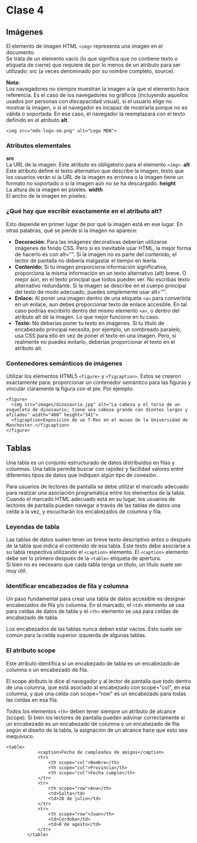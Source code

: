 # Clase 4

## Imágenes

El elemento de imagen HTML `<img>` representa una imagen en el documento.  
Se trata de un elemento vacío (lo que significa que no contiene texto o etiqueta de cierre) que requiere de por lo menos de un atributo para ser utilizado: src (a veces denominado por su nombre completo, source). 

**Nota:**   
Los navegadores no siempre muestran la imagen a la que el elemento hace referencia. Es el caso de los navegadores no gráficos (incluyendo aquellos usados por personas con discapacidad visual), sí el usuario elige no mostrar la imagen, o sí el navegador es incapaz de mostrarla porque no es válida o soportada. En ese caso, el navegador la reemplazará con el texto definido en el atributo **alt**.  
~~~
<img src="mdn-logo-sm.png" alt="Logo MDN">
~~~

### Atributos elementales

**src**  
La URL de la imagen. Este atributo es obligatorio para el elemento `<img>`.
**alt**  
Este atributo define el texto alternativo que describe la imagen, texto que los usuarios verán si la URL de la imagen es errónea o la imagen tiene un formato no soportado o si la imagen aún no se ha descargado.
**height**  
La altura de la imagen en píxeles.
**width**  
El ancho de la imagen en píxeles.

### ¿Qué hay que escribir exactamente en el atributo alt? 

Esto depende en primer lugar de por qué la imagen está en ese lugar. En otras palabras, qué se pierde si la imagen no aparece:
- **Decoración:** Para las imágenes decorativas deberían utilizarse imágenes de fondo CSS. Pero si es inevitable usar HTML, la mejor forma de hacerlo es con alt="". Si la imagen no es parte del contenido, el lector de pantalla no debería malgastar el tiempo en leerla.
- **Contenido:** Si tu imagen proporciona información significativa, proporciona la misma información en un texto alternativo (alt) breve. O mejor aún, en el texto principal que todos pueden ver. No escribas texto alternativo redundante. Si la imagen se describe en el cuerpo principal del texto de modo adecuado, puedes simplemente usar alt="".
- **Enlace:** Al poner una imagen dentro de una etiqueta `<a>` para convertirla en un enlace, aun debes proporcionar texto de enlace accesible. En tal caso podrías escribirlo dentro del mismo elemento `<a>`, o dentro del atributo alt de la imagen. Lo que mejor funcione en tu caso.
- **Texto:** No deberías poner tu texto en imágenes.  Si tu título de encabezado principal necesita, por ejemplo, un sombreado paralelo, usa CSS para ello en vez de poner el texto en una imagen. Pero, si realmente no puedes evitarlo, deberías proporcionar el texto en el atributo alt.


### Contenedores semánticos de imágenes

Utilizar los elementos HTML5 `<figure>` y `<figcaption>`. Estos se crearon exactamente para: proporcionar un contenedor semántico para las figuras y vincular claramente la figura con el pie. Por ejemplo:  
~~~
<figure>
  <img src="images/dinosaurio.jpg" alt="La cabeza y el torso de un esqueleto de dinosaurio; tiene una cabeza grande con dientes largos y afilados" width="400” height="341">
  <figcaption>Exposición de un T-Rex en el museo de la Universidad de Manchester.</figcaption>
</figure>
~~~

## Tablas

Una tabla es un conjunto estructurado de datos distribuidos en filas y columnas. Una tabla permite buscar con rapidez y facilidad valores entre diferentes tipos de datos que indiquen algún tipo de conexión.

Para usuarios de lectores de pantalla se debe utilizar el marcado adecuado para realizar una asociación programática entre los elementos de la tabla. Cuando el marcado HTML adecuado está en su lugar, los usuarios de lectores de pantalla pueden navegar a través de las tablas de datos una celda a la vez, y escucharán los encabezados de columna y fila.

### Leyendas de tabla
Las tablas de datos suelen tener un breve texto descriptivo antes o después de la tabla que indica el contenido de esa tabla. Este texto debe asociarse a su tabla respectiva utilizando el `<caption>` elemento. El `<caption>` elemento debe ser lo primero después de la `<table>` etiqueta de apertura.  
Si bien no es necesario que cada tabla tenga un título, un título suele ser muy útil. 

### Identificar encabezados de fila y columna
Un paso fundamental para crear una tabla de datos accesible es designar encabezados de fila y/o columna. En el marcado, el `<td>` elemento se usa para celdas de datos de tabla y el `<th>` elemento se usa para celdas de encabezado de tabla. 

Los encabezados de las tablas nunca deben estar vacíos. Esto suele ser  común para la celda superior izquierda de algunas tablas.

### El atributo scope  
Este atributo identifica si un encabezado de tabla es un encabezado de columna o un encabezado de fila.

El scope atributo le dice al navegador y al lector de pantalla que todo dentro de una columna, que está asociado al encabezado con scope="col", en esa columna, y que una celda con scope="row" es un encabezado para todas las celdas en esa fila.

Todos los elementos `<th>` deben tener siempre un atributo de alcance (scope). Si bien los lectores de pantalla pueden adivinar correctamente si un encabezado es un encabezado de columna o un encabezado de fila según el diseño de la tabla, la asignación de un alcance hace que esto sea inequívoco.

~~~
<table>
			<caption>Fecha de cumpleaños de amigos</caption>
			<tr>
				<th scope="col">Nombre</th>
				<th scope="col">Provincia</th>
				<th scope="col">Fecha cumple</th>
			</tr>
			<tr>
				<th scope="row">Ana</th>
				<td>Salta</td>
				<td>28 de julio</td>
			</tr>
			<tr>
				<th scope="row">Juan</th>
				<td>Córdoba</td>
				<td>8 de agosto</td>
			</tr>
		</table>
~~~
